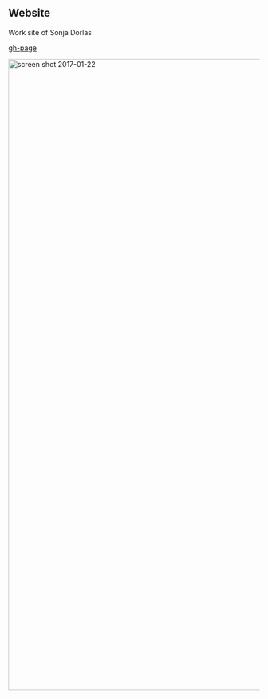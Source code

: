 ## Website

Work site of Sonja Dorlas

[gh-page](https://sonjadorlas.github.io/Website/)

<img width="1266" alt="screen shot 2017-01-22" src="https://cloud.githubusercontent.com/assets/25234732/22185004/d65e6266-e0d4-11e6-8bf6-9d56a3aa98e2.png">
